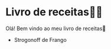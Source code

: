 

# Livro de receitas:man_cook:

Olá! Bem vindo ao meu livro de receitas:wave:

- Strogonoff de Frango

